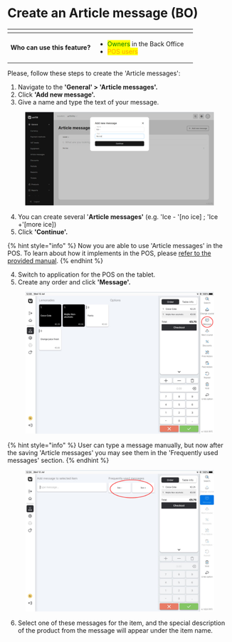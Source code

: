# Create an Article message (BO)

<table data-card-size="large" data-view="cards" data-full-width="true"><thead><tr><th></th><th></th><th></th></tr></thead><tbody><tr><td><strong>Who can use this feature?</strong></td><td><ul><li><mark style="color:green;">Owners</mark> in the Back Office</li><li><mark style="color:orange;">POS users</mark></li></ul></td><td></td></tr></tbody></table>

Please, follow these steps to create the 'Article messages':

1. Navigate to the **'General' > 'Article messages'.**
2. Click **'Add new message'.**
3. Give a name and type the text of your message.

<figure><img src="../../.gitbook/assets/ice-message.jpg" alt=""><figcaption></figcaption></figure>

4. You can create several '**Article messages'** (e.g. 'Ice - '\[no ice] ; 'Ice +'\[more ice])
5. Click **'Continue'.**

{% hint style="info" %}
Now you are able to use 'Article messages' in the POS. To learn about how it implements in the POS, please [refer to the provided manual](use-article-messages-pos.md).
{% endhint %}

4. Switch to application for the POS on the tablet.
5. Create any order and click **'Message'.**

<figure><img src="../../.gitbook/assets/messages.jpg" alt="" width="563"><figcaption></figcaption></figure>

{% hint style="info" %}
User can type a message manually, but now after the saving 'Article messages' you may see them in the 'Frequently used messages' section. &#x20;
{% endhint %}

<figure><img src="../../.gitbook/assets/messages1.jpg" alt="" width="563"><figcaption></figcaption></figure>

6. Select one of these messages for the item, and the special description of the product from the message will appear under the item name.
